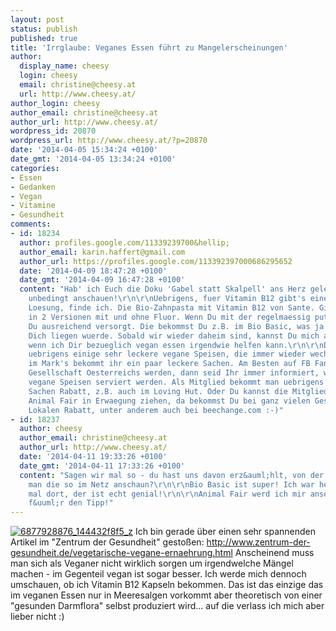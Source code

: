 ```yaml
---
layout: post
status: publish
published: true
title: 'Irrglaube: Veganes Essen führt zu Mangelerscheinungen'
author:
  display_name: cheesy
  login: cheesy
  email: christine@cheesy.at
  url: http://www.cheesy.at/
author_login: cheesy
author_email: christine@cheesy.at
author_url: http://www.cheesy.at/
wordpress_id: 20870
wordpress_url: http://www.cheesy.at/?p=20870
date: '2014-04-05 15:34:24 +0100'
date_gmt: '2014-04-05 13:34:24 +0100'
categories:
- Essen
- Gedanken
- Vegan
- Vitamine
- Gesundheit
comments:
- id: 18234
  author: profiles.google.com/11339239700&hellip;
  author_email: karin.haffert@gmail.com
  author_url: https://profiles.google.com/113392397000686295652
  date: '2014-04-09 18:47:28 +0100'
  date_gmt: '2014-04-09 16:47:28 +0100'
  content: "Hab' ich Euch die Doku 'Gabel statt Skalpell' ans Herz gelegt? Wenn nicht,
    unbedingt anschauen!\r\n\r\nUebrigens, fuer Vitamin B12 gibt's eine sehr praktische
    Loesung, finde ich. Die Bio-Zahnpasta mit Vitamin B12 von Sante. Gibt es mittlerweile
    in 2 Versionen mit und ohne Fluor. Wenn Du mit der regelmaessig putzt, dann bist
    Du ausreichend versorgt. Die bekommst Du z.B. im Bio Basic, was ja praktisch fuer
    Dich liegen wuerde. Sobald wir wieder daheim sind, kannst Du mich auch gerne fragen,
    wenn ich Dir bezueglich vegan essen irgendwie helfen kann.\r\n\r\nDas Oben hat
    uebrigens einige sehr leckere vegane Speisen, die immer wieder wechseln. Auch
    im Mark's bekommt ihr ein paar leckere Sachen. Am Besten auf FB Fan von der Veganen
    Gesellschaft Oesterreichs werden, dann seid Ihr immer informiert, wo neuerdings
    vegane Speisen serviert werden. Als Mitglied bekommt man uebrigens auch bei einigen
    Sachen Rabatt, z.B. auch im Loving Hut. Oder Du kannst die Mitgliedschaft bei
    Animal Fair in Erwaegung ziehen, da bekommst Du bei ganz vielen Geschaeften und
    Lokalen Rabatt, unter anderem auch bei beechange.com :-)"
- id: 18237
  author: cheesy
  author_email: christine@cheesy.at
  author_url: http://www.cheesy.at/
  date: '2014-04-11 19:33:26 +0100'
  date_gmt: '2014-04-11 17:33:26 +0100'
  content: "Sagen wir mal so - du hast uns davon erz&auml;hlt, von der Doku. Kann
    man die so im Netz anschaun?\r\n\r\nBio Basic ist super! Ich war heute zum ersten
    mal dort, der ist echt genial!\r\n\r\nAnimal Fair werd ich mir ansehen, danke
    f&uuml;r den Tipp!"
---
```

[![](http://www.cheesy.at/wp-content/uploads/6877928876_144432f8f5_z.jpg "6877928876\_144432f8f5\_z")](http://www.cheesy.at/wp-content/uploads/6877928876_144432f8f5_z.jpg)
Ich bin gerade über einen sehr spannenden Artikel im "Zentrum der Gesundheit" gestoßen:
http://www.zentrum-der-gesundheit.de/vegetarische-vegane-ernaehrung.html
Anscheinend muss man sich als Veganer nicht wirklich sorgen um irgendwelche Mängel machen - im Gegenteil vegan ist sogar besser. Ich werde mich dennoch umschauen, ob ich Vitamin B12 Kapseln bekommen. Das ist das einzige das im veganen Essen nur in Meeresalgen vorkommt aber theoretisch von einer "gesunden Darmflora" selbst produziert wird... auf die verlass ich mich aber lieber nicht :)
